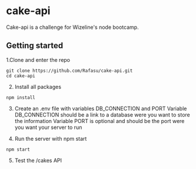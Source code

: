 # cake-api
Cake-api is a challenge for Wizeline's node bootcamp. 

## Getting started
1.Clone and enter the repo
```
git clone https://github.com/Rafasu/cake-api.git
cd cake-api
```
2. Install all packages
```
npm install
```
3. Create an .env file with variables DB_CONNECTION and PORT
Variable DB_CONNECTION should be a link to a database were you want to store the information
Variable PORT is optional and should be the port were you want your server to run

4. Run the server with npm start
```
npm start
```
5. Test the /cakes API
